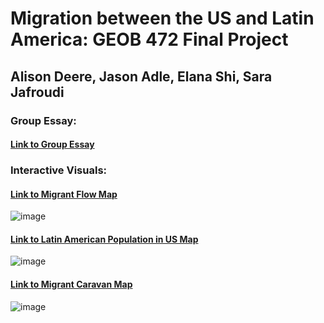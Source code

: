 
# Migration between the US and Latin America: GEOB 472 Final Project

## Alison Deere, Jason Adle, Elana Shi, Sara Jafroudi

### Group Essay: 
#### [Link to Group Essay](https://ubc-geob472-spring2021.github.io/final-project-adejs/ProjectPage/mainpage.html)

### Interactive Visuals: 

#### [Link to Migrant Flow Map](https://ubc-geob472-spring2021.github.io/final-project-adejs/Map2/map2.html)
![image](https://user-images.githubusercontent.com/39204272/115335008-3e9f9200-a151-11eb-846f-2e231acf5a5f.png)


#### [Link to Latin American Population in US Map](https://ubc-geob472-spring2021.github.io/final-project-adejs/Map3/map3.html)
![image](https://user-images.githubusercontent.com/39204272/115335519-398f1280-a152-11eb-9275-b11aead2beaf.png)


#### [Link to Migrant Caravan Map](https://ubc-geob472-spring2021.github.io/final-project-adejs/Map1/map1story.html)
![image](https://user-images.githubusercontent.com/39204272/115335581-54fa1d80-a152-11eb-8da1-9b2c1bb56c58.png)



